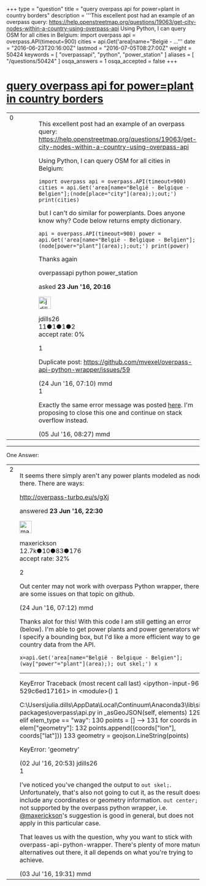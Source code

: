 +++
type = "question"
title = "query overpass api for power=plant in country borders"
description = '''This excellent post had an example of an overpass query: https://help.openstreetmap.org/questions/19063/get-city-nodes-within-a-country-using-overpass-api Using Python, I can query OSM for all cities in Belgium:  import overpass api = overpass.API(timeout=900)  cities = api.Get(&#x27;area[name=&quot;België - ...'''
date = "2016-06-23T20:16:00Z"
lastmod = "2016-07-05T08:27:00Z"
weight = 50424
keywords = [ "overpassapi", "python", "power_station" ]
aliases = [ "/questions/50424" ]
osqa_answers = 1
osqa_accepted = false
+++

<div class="headNormal">

# [query overpass api for power=plant in country borders](/questions/50424/query-overpass-api-for-powerplant-in-country-borders)

</div>

<div id="main-body">

<div id="askform">

<table id="question-table" style="width:100%;">
<colgroup>
<col style="width: 50%" />
<col style="width: 50%" />
</colgroup>
<tbody>
<tr>
<td style="width: 30px; vertical-align: top"><div class="vote-buttons">
<span id="post-50424-upvote" class="ajax-command post-vote up" rel="nofollow" title="I like this post (click again to cancel)"> </span>
<div id="post-50424-score" class="post-score" title="current number of votes">
0
</div>
<span id="post-50424-downvote" class="ajax-command post-vote down" rel="nofollow" title="I dont like this post (click again to cancel)"> </span> <span id="favorite-mark" class="ajax-command favorite-mark" rel="nofollow" title="mark/unmark this question as favorite (click again to cancel)"> </span>
<div id="favorite-count" class="favorite-count">
&#10;</div>
</div></td>
<td><div id="item-right">
<div class="question-body">
<p>This excellent post had an example of an overpass query: <a href="https://help.openstreetmap.org/questions/19063/get-city-nodes-within-a-country-using-overpass-api">https://help.openstreetmap.org/questions/19063/get-city-nodes-within-a-country-using-overpass-api</a></p>
<p>Using Python, I can query OSM for all cities in Belgium:</p>
<p><code>import overpass api = overpass.API(timeout=900) cities = api.Get('area[name="België - Belgique - Belgien"];(node[place="city"](area););out;') print(cities)</code></p>
<p>but I can't do similar for powerplants. Does anyone know why? Code below returns empty dictionary.</p>
<p><code>api = overpass.API(timeout=900) power = api.Get('area[name="België - Belgique - Belgien"];(node[power="plant"](area););out;') print(power)</code></p>
<p>Thanks again</p>
</div>
<div id="question-tags" class="tags-container tags">
<span class="post-tag tag-link-overpassapi" rel="tag" title="see questions tagged &#39;overpassapi&#39;">overpassapi</span> <span class="post-tag tag-link-python" rel="tag" title="see questions tagged &#39;python&#39;">python</span> <span class="post-tag tag-link-power_station" rel="tag" title="see questions tagged &#39;power_station&#39;">power_station</span>
</div>
<div id="question-controls" class="post-controls">
&#10;</div>
<div class="post-update-info-container">
<div class="post-update-info post-update-info-user">
<p>asked <strong>23 Jun '16, 20:16</strong></p>
<img src="https://secure.gravatar.com/avatar/51a036c2c2ccd7bf5bcd64e41776e391?s=32&amp;d=identicon&amp;r=g" class="gravatar" width="32" height="32" alt="jdills26&#39;s gravatar image" />
<p><span>jdills26</span><br />
<span class="score" title="11 reputation points">11</span><span title="1 badges"><span class="badge1">●</span><span class="badgecount">1</span></span><span title="1 badges"><span class="silver">●</span><span class="badgecount">1</span></span><span title="2 badges"><span class="bronze">●</span><span class="badgecount">2</span></span><br />
<span class="accept_rate" title="Rate of the user&#39;s accepted answers">accept rate:</span> <span title="jdills26 has no accepted answers">0%</span></p>
</div>
</div>
<div id="comments-container-50424" class="comments-container">
<span id="50431"></span>
<div id="comment-50431" class="comment">
<div id="post-50431-score" class="comment-score">
1
</div>
<div class="comment-text">
<p>Duplicate post: <a href="https://github.com/mvexel/overpass-api-python-wrapper/issues/59">https://github.com/mvexel/overpass-api-python-wrapper/issues/59</a></p>
</div>
<div id="comment-50431-info" class="comment-info">
<span class="comment-age">(24 Jun '16, 07:10)</span> <span class="comment-user userinfo">mmd</span>
</div>
</div>
<span id="50627"></span>
<div id="comment-50627" class="comment">
<div id="post-50627-score" class="comment-score">
1
</div>
<div class="comment-text">
<p>Exactly the same error message was posted <a href="https://stackoverflow.com/questions/37843782/how-to-get-all-power-plants-from-open-street-map-using-overpass-api-with-python">here</a>. I'm proposing to close this one and continue on stack overflow instead.</p>
</div>
<div id="comment-50627-info" class="comment-info">
<span class="comment-age">(05 Jul '16, 08:27)</span> <span class="comment-user userinfo">mmd</span>
</div>
</div>
</div>
<div id="comment-tools-50424" class="comment-tools">
&#10;</div>
<div class="clear">
&#10;</div>
<div id="comment-50424-form-container" class="comment-form-container">
&#10;</div>
<div class="clear">
&#10;</div>
</div></td>
</tr>
</tbody>
</table>

------------------------------------------------------------------------

<div class="tabBar">

<span id="sort-top"></span>

<div class="headQuestions">

One Answer:

</div>

</div>

<span id="50428"></span>

<div id="answer-container-50428" class="answer">

<table style="width:100%;">
<colgroup>
<col style="width: 50%" />
<col style="width: 50%" />
</colgroup>
<tbody>
<tr>
<td style="width: 30px; vertical-align: top"><div class="vote-buttons">
<span id="post-50428-upvote" class="ajax-command post-vote up" rel="nofollow" title="I like this post (click again to cancel)"> </span>
<div id="post-50428-score" class="post-score" title="current number of votes">
2
</div>
<span id="post-50428-downvote" class="ajax-command post-vote down" rel="nofollow" title="I dont like this post (click again to cancel)"> </span>
</div></td>
<td><div class="item-right">
<div class="answer-body">
<p>It seems there simply aren't any power plants modeled as nodes there. There are ways:</p>
<p><a href="http://overpass-turbo.eu/s/gXj">http://overpass-turbo.eu/s/gXj</a></p>
</div>
<div class="answer-controls post-controls">
&#10;</div>
<div class="post-update-info-container">
<div class="post-update-info post-update-info-user">
<p>answered <strong>23 Jun '16, 22:30</strong></p>
<img src="https://secure.gravatar.com/avatar/c860445e868ebb21da141635a4aa7b06?s=32&amp;d=identicon&amp;r=g" class="gravatar" width="32" height="32" alt="maxerickson&#39;s gravatar image" />
<p><span>maxerickson</span><br />
<span class="score" title="12700 reputation points"><span>12.7k</span></span><span title="10 badges"><span class="badge1">●</span><span class="badgecount">10</span></span><span title="83 badges"><span class="silver">●</span><span class="badgecount">83</span></span><span title="176 badges"><span class="bronze">●</span><span class="badgecount">176</span></span><br />
<span class="accept_rate" title="Rate of the user&#39;s accepted answers">accept rate:</span> <span title="maxerickson has 93 accepted answers">32%</span></p>
</div>
</div>
<div id="comments-container-50428" class="comments-container">
<span id="50432"></span>
<div id="comment-50432" class="comment">
<div id="post-50432-score" class="comment-score">
2
</div>
<div class="comment-text">
<p>Out center may not work with overpass Python wrapper, there are some issues on that topic on github.</p>
</div>
<div id="comment-50432-info" class="comment-info">
<span class="comment-age">(24 Jun '16, 07:12)</span> <span class="comment-user userinfo">mmd</span>
</div>
</div>
<span id="50576"></span>
<div id="comment-50576" class="comment">
<div id="post-50576-score" class="comment-score">
&#10;</div>
<div class="comment-text">
<p>Thanks alot for this! With this code I am still getting an error (below). I'm able to get power plants and power generators when I specify a bounding box, but I'd like a more efficient way to get country data from the API.</p>
<p><code>x=api.Get('area[name="België - Belgique - Belgien"];(way["power"="plant"](area);); out skel;') x</code></p>
<hr />
<p>KeyError Traceback (most recent call last) &lt;ipython-input-96-529c6ed17161&gt; in &lt;module&gt;() 1</p>
<p>C:\Users\julia.dills\AppData\Local\Continuum\Anaconda3\lib\site-packages\overpass\api.py in _asGeoJSON(self, elements) 129 elif elem_type == "way": 130 points = [] --&gt; 131 for coords in elem["geometry"]: 132 points.append((coords["lon"], coords["lat"])) 133 geometry = geojson.LineString(points)</p>
<p>KeyError: 'geometry'</p>
</div>
<div id="comment-50576-info" class="comment-info">
<span class="comment-age">(02 Jul '16, 20:53)</span> <span class="comment-user userinfo">jdills26</span>
</div>
</div>
<span id="50590"></span>
<div id="comment-50590" class="comment">
<div id="post-50590-score" class="comment-score">
1
</div>
<div class="comment-text">
<p>I've noticed you've changed the output to <code>out skel;</code>. Unfortunately, that's also not going to cut it, as the result doesn't include any coordinates or geometry information. <code>out center;</code> is not supported by the overpass python wrapper, i.e. <a href="http://help.openstreetmap.org/users/10973/maxerickson"></a><a href="http://help.openstreetmap.org/users/10973/maxerickson">@maxerickson</a>'s suggestion is good in general, but does not apply in this particular case.</p>
<p>That leaves us with the question, why you want to stick with overpass-api-python-wrapper. There's plenty of more mature alternatives out there, it all depends on what you're trying to achieve.</p>
</div>
<div id="comment-50590-info" class="comment-info">
<span class="comment-age">(03 Jul '16, 19:31)</span> <span class="comment-user userinfo">mmd</span>
</div>
</div>
</div>
<div id="comment-tools-50428" class="comment-tools">
&#10;</div>
<div class="clear">
&#10;</div>
<div id="comment-50428-form-container" class="comment-form-container">
&#10;</div>
<div class="clear">
&#10;</div>
</div></td>
</tr>
</tbody>
</table>

</div>

<div class="paginator-container-left">

</div>

</div>

</div>

